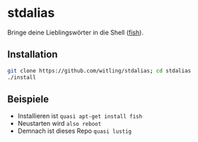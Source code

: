 # stdalias

Bringe deine Lieblingswörter in die Shell ([fish](https://fishshell.com)).

## Installation

``` bash
git clone https://github.com/witling/stdalias; cd stdalias
./install
```

## Beispiele
- Installieren ist `quasi apt-get install fish`
- Neustarten wird `also reboot`
- Demnach ist dieses Repo `quasi lustig`
